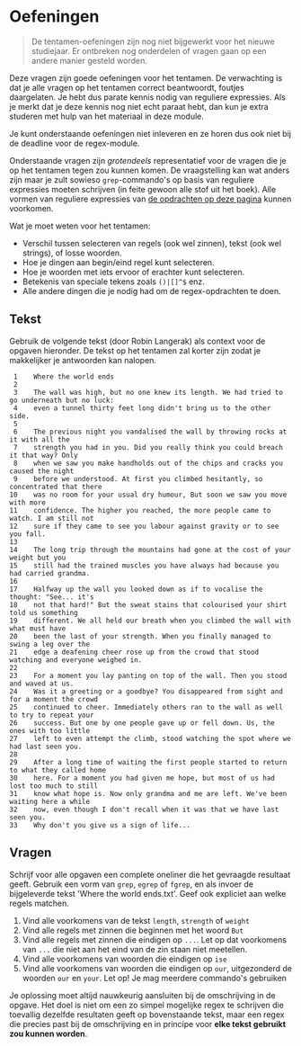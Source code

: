 # Oefeningen

> De tentamen-oefeningen zijn nog niet bijgewerkt voor het nieuwe studiejaar. Er ontbreken nog onderdelen of vragen gaan op een andere manier gesteld worden.

Deze vragen zijn goede oefeningen voor het tentamen. De verwachting is dat je alle vragen op het tentamen correct beantwoordt, foutjes daargelaten. Je hebt dus parate kennis nodig van reguliere expressies. Als je merkt dat je deze kennis nog niet echt paraat hebt, dan kun je extra studeren met hulp van het materiaal in deze module.

Je kunt onderstaande oefeningen niet inleveren en ze horen dus ook niet bij de deadline voor de regex-module.

Onderstaande vragen zijn *grotendeels* representatief voor de vragen die je op het tentamen tegen zou kunnen komen. De vraagstelling kan wat anders zijn maar je zult sowieso `grep`-commando's op basis van reguliere expressies moeten schrijven (in feite gewoon alle stof uit het boek). Alle vormen van reguliere expressies van [de opdrachten op deze pagina](/regex/opdrachten) kunnen voorkomen.

Wat je moet weten voor het tentamen:

- Verschil tussen selecteren van regels (ook wel zinnen), tekst (ook wel strings), of losse woorden.
- Hoe je dingen aan begin/eind regel kunt selecteren.
- Hoe je woorden met iets ervoor of erachter kunt selecteren.
- Betekenis van speciale tekens zoals `()|[]^$` enz.
- Alle andere dingen die je nodig had om de regex-opdrachten te doen.

## Tekst

Gebruik de volgende tekst (door Robin Langerak) als context voor de opgaven hieronder. De tekst op het tentamen zal korter zijn zodat je makkelijker je antwoorden kan nalopen.

     1    Where the world ends
     2
     3    The wall was high, but no one knew its length. We had tried to go underneath but no luck:
     4    even a tunnel thirty feet long didn't bring us to the other side.
     5
     6    The previous night you vandalised the wall by throwing rocks at it with all the
     7    strength you had in you. Did you really think you could breach it that way? Only
     8    when we saw you make handholds out of the chips and cracks you caused the night
     9    before we understood. At first you climbed hesitantly, so concentrated that there
    10    was no room for your usual dry humour, But soon we saw you move with more
    11    confidence. The higher you reached, the more people came to watch. I am still not
    12    sure if they came to see you labour against gravity or to see you fall.
    13
    14    The long trip through the mountains had gone at the cost of your weight but you
    15    still had the trained muscles you have always had because you had carried grandma.
    16
    17    Halfway up the wall you looked down as if to vocalise the thought: "See... it's
    18    not that hard!" But the sweat stains that colourised your shirt told us something
    19    different. We all held our breath when you climbed the wall with what must have
    20    been the last of your strength. When you finally managed to swing a leg over the
    21    edge a deafening cheer rose up from the crowd that stood watching and everyone weighed in.
    22
    23    For a moment you lay panting on top of the wall. Then you stood and waved at us.
    24    Was it a greeting or a goodbye? You disappeared from sight and for a moment the crowd
    25    continued to cheer. Immediately others ran to the wall as well to try to repeat your
    26    success. But one by one people gave up or fell down. Us, the ones with too little
    27    left to even attempt the climb, stood watching the spot where we had last seen you.
    28
    29    After a long time of waiting the first people started to return to what they called home
    30    here. For a moment you had given me hope, but most of us had lost too much to still
    31    know what hope is. Now only grandma and me are left. We've been waiting here a while
    32    now, even though I don't recall when it was that we have last seen you.
    33    Why don't you give us a sign of life...

## Vragen

Schrijf voor alle opgaven een complete oneliner die het gevraagde resultaat geeft. Gebruik een vorm van `grep`, `egrep` of `fgrep`, en als invoer de bijgeleverde tekst 'Where the world ends.txt'. Geef ook expliciet aan welke regels matchen.

1. Vind alle voorkomens van de tekst `length`, `strength` of `weight`
2. Vind alle regels met zinnen die beginnen met het woord `But`
3. Vind alle regels met zinnen die eindigen op `...`. Let op dat voorkomens van `...` die niet aan het eind van de zin staan niet meetellen.
4. Vind alle voorkomens van woorden die eindigen op `ise`
5. Vind alle voorkomens van woorden die eindigen op `our`, uitgezonderd de woorden `our` en `your`. Let op! Je mag meerdere commando's gebruiken

Je oplossing moet altijd nauwkeurig aansluiten bij de omschrijving in de opgave. Het doel is niet om een zo simpel mogelijke regex te schrijven die toevallig dezelfde resultaten geeft op bovenstaande tekst, maar een regex die precies past bij de omschrijving en in principe voor **elke tekst gebruikt zou kunnen worden**.
